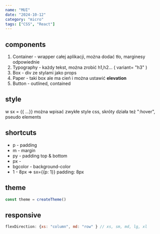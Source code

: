 ```yaml
---
name: "MUI"
date: "2024-10-12"
category: "micro"
tags: ["CSS", "React"]
---
```

## components
1. Container - wrapper całej aplikacji, można dodać tło, marginesy odpowiednie
2. Typography - każdy tekst, można zrobić h1,h2... ( variant= "h3" )
3. Box - div ze stylami jako props
4. Paper - taki box ale ma cień i można ustawić **elevation**
5. Button - outlined, contained
## style
w sx = {{ ...}} można wpisać zwykłe style css, skróty
działa też ":hover", pseudo elements
## shortcuts
- p - padding
- m - margin
- py - padding top & bottom
- px -
- bgcolor - background-color
- 1 - 8px => sx={{p: 1}}  padding: 8px
## theme
```jsx
const theme = createTheme()
```

## responsive
```jsx
flexDirection: {xs: "column", md: "row" } // xs, sm, md, lg, xl
```